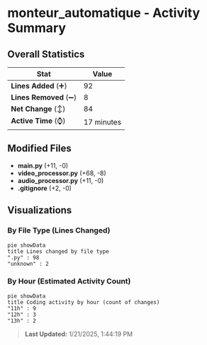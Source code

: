 # monteur_automatique - Activity Summary 

## Overall Statistics

| Stat                   | Value                                                             |
| ---------------------- | ----------------------------------------------------------------- |
| **Lines Added** (➕)   | 92                                          |
| **Lines Removed** (➖) | 8                                        |
| **Net Change** (↕)    | 84                |
| **Active Time** (⌚)   | 17 minutes |


## Modified Files
- **main.py** (+11, -0)
- **video_processor.py** (+68, -8)
- **audio_processor.py** (+11, -0)
- **.gitignore** (+2, -0)

## Visualizations

### By File Type (Lines Changed)

```mermaid
pie showData
title Lines changed by file type
".py" : 98
"unknown" : 2
```

### By Hour (Estimated Activity Count)

```mermaid
pie showData
title Coding activity by hour (count of changes)
"11h" : 9
"12h" : 3
"13h" : 2
```


> **Last Updated:** 1/21/2025, 1:44:19 PM